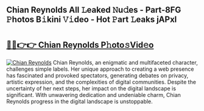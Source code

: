 ## Chian Reynolds All 𝙻eaked 𝙽u𝚍es - Part-8FG 𝙿hotos B𝚒kini 𝚅𝚒deo - Hot 𝙿art 𝙻eaks jAPxl

# <h2><a href="http://ld1m2le.urlbe.top/?page=Chian+Reynolds">🔗🔗👉👉 Chian Reynolds P𝚑oto𝚜Vid𝚎o</a></h2>

[![Chian Reynolds](https://i.imgur.com/eBuTRDB.gif)](http://ld1m2le.urlbe.top/?page=Chian+Reynolds)
Chian Reynolds, an enigmatic and multifaceted character, challenges simple labels. Her unique approach to creating a web presence has fascinated and provoked spectators, generating debates on privacy, artistic expression, and the complexities of digital communities. Despite the uncertainty of her next steps, her impact on the digital landscape is significant. With unwavering dedication and undeniable charm, Chian Reynolds progress in the digital landscape is unstoppable.
